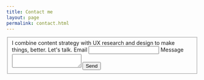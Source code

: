 ```yaml
---
title: Contact me
layout: page
permalink: contact.html
---
```


<form class="usa-form" action="https://formspree.io/f/xayanjzj" method="POST">
  <fieldset class="usa-fieldset">
    <!--<legend class="usa-legend">Name</legend>-->
    <span class="usa-serif">I combine content strategy with UX research and design to make things, better. Let's talk.</span>
    <label for="email" class="usa-label">Email</label>
    <input id="eamil" name="email" type="email" required aria-required="true" class="usa-input">
    <label for="input-type-textarea" class="usa-label">Message</label>
    <textarea id="input-type-textarea" name="input-type-textarea"  class="usa-textarea"></textarea>
    <input type="submit" value="Send" class="usa-button">
  </fieldset>
</form>

